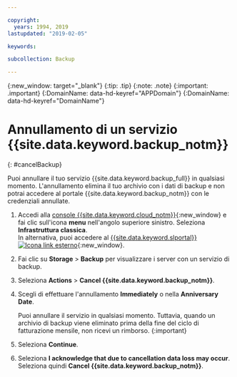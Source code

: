 ```yaml
---

copyright:
  years: 1994, 2019
lastupdated: "2019-02-05"

keywords:

subcollection: Backup

---
```

{:new_window: target="_blank"}
{:tip: .tip}
{:note: .note}
{:important: .important}
{:DomainName: data-hd-keyref="APPDomain"}
{:DomainName: data-hd-keyref="DomainName"}

# Annullamento di un servizio {{site.data.keyword.backup_notm}}
{: #cancelBackup}

Puoi annullare il tuo servizio {{site.data.keyword.backup_full}} in qualsiasi momento. L'annullamento elimina il tuo archivio con i dati di backup e non potrai accedere al portale {{site.data.keyword.backup_notm}} con le credenziali annullate.

1. Accedi alla [console {{site.data.keyword.cloud_notm}}](https://{DomainName}/){:new_window} e fai clic sull'icona **menu** nell'angolo superiore sinistro. Seleziona **Infrastruttura classica**.<br/>
   In alternativa, puoi accedere al [{{site.data.keyword.slportal}} ![Icona link esterno](../../icons/launch-glyph.svg "Icona link esterno")](https://control.softlayer.com/){:new_window}.
2. Fai clic su **Storage** > **Backup** per visualizzare i server con un servizio di backup.
3. Seleziona **Actions** > **Cancel {{site.data.keyword.backup_notm}}**.
4. Scegli di effettuare l'annullamento **Immediately** o nella **Anniversary Date**.

   Puoi annullare il servizio in qualsiasi momento. Tuttavia, quando un archivio di backup viene eliminato prima della fine del ciclo di fatturazione mensile, non ricevi un rimborso.
   {:important}
5. Seleziona **Continue**.
6. Seleziona **I acknowledge that due to cancellation data loss may occur**. Seleziona quindi **Cancel {{site.data.keyword.backup_notm}}**.
